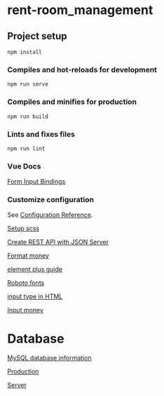 # rent-room_management

## Project setup

```
npm install
```

### Compiles and hot-reloads for development

```
npm run serve
```

### Compiles and minifies for production

```
npm run build
```

### Lints and fixes files

```
npm run lint
```

### Vue Docs

[Form Input Bindings](https://vuejs.org/guide/essentials/forms.html)

### Customize configuration

See [Configuration Reference](https://cli.vuejs.org/config/).

[Setup scss](https://viblo.asia/p/using-sassscss-in-vuejs-m68Z0enzlkG)

[Create REST API with JSON Server](https://viblo.asia/p/cach-tao-rest-api-voi-json-server-GrLZDWvOKk0)

[Format money](https://www.freecodecamp.org/news/how-to-format-number-as-currency-in-javascript-one-line-of-code/)

[element plus guide](https://element-plus.org/en-US/guide/quickstart.html#global-configuration)

[Roboto fonts](https://fonts.google.com/specimen/Roboto?preview.text=vue&preview.text_type=custom&subset=vietnamese&noto.script=Latn)

[input type in HTML](https://developer.mozilla.org/en-US/docs/Web/HTML/Element/input#Form_%3Cinput%3E_types)

[Input money](https://dm4t2.github.io/vue-currency-input/guide.html)

# Database

[MySQL database information](https://console.clever-cloud.com/users/me/addons/addon_d2cbfe08-912d-45d4-810c-33da72a06029/informations)

[Production](https://rent-room-management-fqce.vercel.app/)

[Server](https://rent-room-management-w4p3.vercel.app/)

